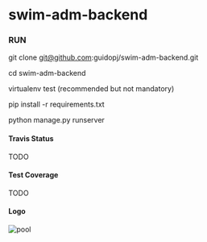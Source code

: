 # swim-adm-backend

### RUN

git clone git@github.com:guidopj/swim-adm-backend.git

cd swim-adm-backend

virtualenv test (recommended but not mandatory)

pip install -r requirements.txt

python manage.py runserver

#### Travis Status

TODO

#### Test Coverage

TODO

#### Logo

![pool](https://user-images.githubusercontent.com/1202022/80389646-b52ceb00-8881-11ea-94fe-07dfa54af59b.jpg)
